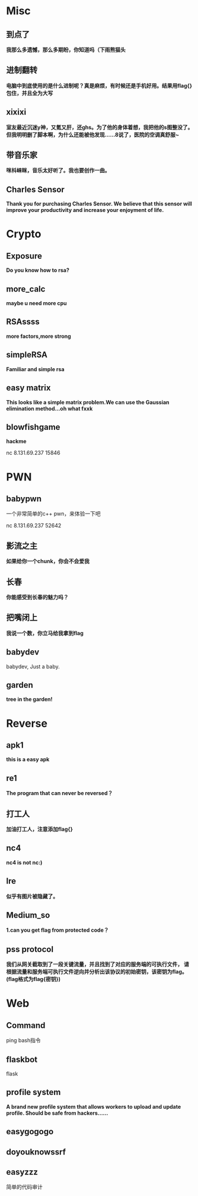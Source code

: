 # Misc

## 到点了

**我那么多遗憾，那么多期盼，你知道吗（下雨熊猫头**

## 进制翻转

**电脑中到底使用的是什么进制呢？真是麻烦，有时候还是手机好用。结果用flag{}包住，并且全为大写**

## xixixi

**室友最近沉迷y神，又氪又肝，还ghs。为了他的身体着想，我把他的s图整没了。但我明明删了脚本啊，为什么还能被他发现......8说了，医院的空调真舒服~**

## 带音乐家

**咪枓崃眯，音乐太好听了。我也要创作一曲。**

## Charles Sensor

**Thank you for purchasing Charles Sensor. We believe that this sensor will improve your productivity and increase your enjoyment of life.**

# Crypto

## Exposure

**Do you know how to rsa?**

## more_calc

**maybe u need more cpu**

## RSAssss

**more factors,more strong**

## simpleRSA

**Familiar and simple rsa**

## easy matrix

**This looks like a simple matrix problem.We can use the Gaussian elimination method...oh what fxxk**

## blowfishgame

**hackme**

nc 8.131.69.237 15846



# PWN

## babypwn

一个非常简单的c++ pwn，来体验一下吧

nc 8.131.69.237 52642

## 影流之主

**如果给你一个chunk，你会不会爱我**

## 长春

**你能感受到长春的魅力吗？**

## 把嘴闭上

**我说一个数，你立马给我拿到flag**

## babydev

babydev, Just a baby.

## garden

**tree in the garden!**



# Reverse

## apk1

**this is a easy apk**

## re1

**The program that can never be reversed？**

## 打工人

**加油打工人，注意添加flag{}**

## nc4

**nc4 is not nc:)**

## lre

**似乎有图片被隐藏了。**

## Medium_so

**1.can you get flag from protected code？**

## pss  protocol

**我们从网关截取到了一段关键流量，并且找到了对应的服务端的可执行文件， 请根据流量和服务端可执行文件逆向并分析出该协议的初始密钥，该密钥为flag。 (flag格式为flag{密钥})**



# Web

## Command

ping bash指令

## flaskbot

flask

## profile system

**A brand new profile system that allows workers to upload and update profile. Should be safe from hackers......**

## easygogogo

## doyouknowssrf

## easyzzz

简单的代码审计 